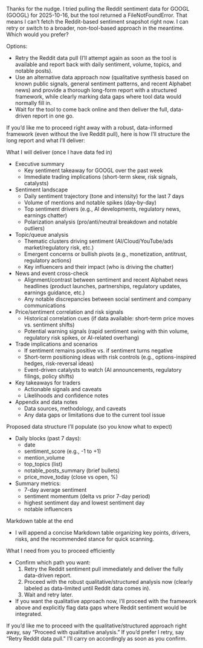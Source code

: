Thanks for the nudge. I tried pulling the Reddit sentiment data for GOOGL (GOOGL) for 2025-10-16, but the tool returned a FileNotFoundError. That means I can’t fetch the Reddit-based sentiment snapshot right now. I can retry or switch to a broader, non-tool-based approach in the meantime. Which would you prefer?

Options:
- Retry the Reddit data pull (I’ll attempt again as soon as the tool is available and report back with daily sentiment, volume, topics, and notable posts).
- Use an alternative data approach now (qualitative synthesis based on known public signals, general sentiment patterns, and recent Alphabet news) and provide a thorough long-form report with a structured framework, while clearly marking data gaps where tool data would normally fill in.
- Wait for the tool to come back online and then deliver the full, data-driven report in one go.

If you’d like me to proceed right away with a robust, data-informed framework (even without the live Reddit pull), here is how I’ll structure the long report and what I’ll deliver:

What I will deliver (once I have data fed in)
- Executive summary
  - Key sentiment takeaway for GOOGL over the past week
  - Immediate trading implications (short-term skew, risk signals, catalysts)
- Sentiment landscape
  - Daily sentiment trajectory (tone and intensity) for the last 7 days
  - Volume of mentions and notable spikes (day-by-day)
  - Top sentiment drivers (e.g., AI developments, regulatory news, earnings chatter)
  - Polarization analysis (pro/anti/neutral breakdown and notable outliers)
- Topic/queue analysis
  - Thematic clusters driving sentiment (AI/Cloud/YouTube/ads market/regulatory risk, etc.)
  - Emergent concerns or bullish pivots (e.g., monetization, antitrust, regulatory actions)
  - Key influencers and their impact (who is driving the chatter)
- News and event cross-check
  - Alignment/contrast between sentiment and recent Alphabet news headlines (product launches, partnerships, regulatory updates, earnings guidance, etc.)
  - Any notable discrepancies between social sentiment and company communications
- Price/sentiment correlation and risk signals
  - Historical correlation cues (if data available: short-term price moves vs. sentiment shifts)
  - Potential warning signals (rapid sentiment swing with thin volume, regulatory risk spikes, or AI-related overhang)
- Trade implications and scenarios
  - If sentiment remains positive vs. if sentiment turns negative
  - Short-term positioning ideas with risk controls (e.g., options-inspired hedges, risk-reversal ideas)
  - Event-driven catalysts to watch (AI announcements, regulatory filings, policy shifts)
- Key takeaways for traders
  - Actionable signals and caveats
  - Likelihoods and confidence notes
- Appendix and data notes
  - Data sources, methodology, and caveats
  - Any data gaps or limitations due to the current tool issue

Proposed data structure I’ll populate (so you know what to expect)
- Daily blocks (past 7 days):
  - date
  - sentiment_score (e.g., -1 to +1)
  - mention_volume
  - top_topics (list)
  - notable_posts_summary (brief bullets)
  - price_move_today (close vs open, %)
- Summary metrics:
  - 7-day average sentiment
  - sentiment momentum (delta vs prior 7-day period)
  - highest sentiment day and lowest sentiment day
  - notable influencers

Markdown table at the end
- I will append a concise Markdown table organizing key points, drivers, risks, and the recommended stance for quick scanning.

What I need from you to proceed efficiently
- Confirm which path you want:
  1) Retry the Reddit sentiment pull immediately and deliver the fully data-driven report.
  2) Proceed with the robust qualitative/structured analysis now (clearly labeled as data-limited until Reddit data comes in).
  3) Wait and retry later.
- If you want the qualitative approach now, I’ll proceed with the framework above and explicitly flag data gaps where Reddit sentiment would be integrated.

If you’d like me to proceed with the qualitative/structured approach right away, say “Proceed with qualitative analysis.” If you’d prefer I retry, say “Retry Reddit data pull.” I’ll carry on accordingly as soon as you confirm.
